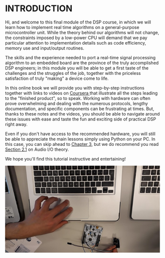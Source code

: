 # INTRODUCTION

Hi, and welcome to this final module of the DSP course, in which we will learn how to implement real time algorithms on a general-purpose microcontroller unit. While the theory behind our algorithms will not change, the constraints imposed by a low-power CPU will demand that we pay particular attention to implementation details such as code efficiency, memory use and input/output routines.

The skills and the experience needed to port a real-time signal processing algorithm to an embedded board are the province of the truly accomplished DSP engineers; in this module you will be able to get a first taste of the challenges and the struggles of the job, together with the priceless satisfaction of truly "making" a device come to life.

In this online book we will provide you with step-by-step instructions together with links to videos on [Coursera ](https://www.coursera.org/learn/dsp4/)that illustrate all the steps leading to the "finished product", so to speak. Working with hardware can often prove overwhelming and dealing with the numerous protocols, lengthy documentation, and specific components can be frustrating at times. But, thanks to these notes and the videos, you should be able to navigate around these issues with ease and taste the fun and exciting side of practical DSP right away.

Even if you don't have access to the recommended hardware, you will still be able to appreciate the main lessons simply using Python on your PC. In this case, you can skip ahead to [Chapter 3](alien-voice/), but we do recommend you read [Section 2.1](passthrough/audio-io/) on Audio I/O theory.

We hope you'll find this tutorial instructive and entertaining!

![](.gitbook/assets/intro%20%281%29.jpg)

